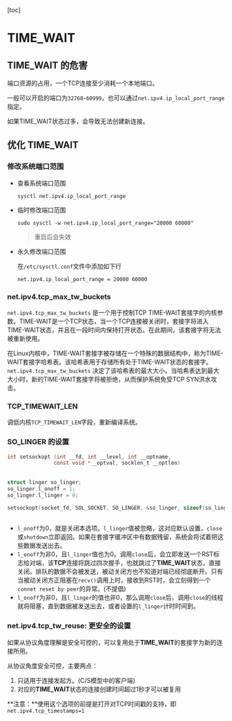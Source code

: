 [toc]

# TIME_WAIT

## TIME_WAIT 的危害

端口资源的占用，一个TCP连接至少消耗一个本地端口。

一般可以开启的端口为`32768~60999`，也可以通过`net.ipv4.ip_local_port_range`指定。

如果TIME_WAIT状态过多，会导致无法创建新连接。

## 优化 TIME_WAIT

### 修改系统端口范围

- 查看系统端口范围

  ```shell
  sysctl net.ipv4.ip_local_port_range
  ```

  

- 临时修改端口范围

  ```shell
  sudo sysctl -w net.ipv4.ip_local_port_range="20000 60000"
  ```

  > 重启后会失效

- 永久修改端口范围

  在`/etc/sysctl.conf`文件中添加如下行

  ```shell
  net.ipv4.ip_local_port_range = 20000 60000
  ```

  

### net.ipv4.tcp_max_tw_buckets

`net.ipv4.tcp_max_tw_buckets` 是一个用于控制TCP TIME-WAIT套接字的内核参数。TIME-WAIT是一个TCP状态，当一个TCP连接被关闭时，套接字将进入TIME-WAIT状态，并且在一段时间内保持打开状态。在此期间，该套接字将无法被重新使用。

在Linux内核中，TIME-WAIT套接字被存储在一个特殊的数据结构中，称为TIME-WAIT套接字哈希表。该哈希表用于存储所有处于TIME-WAIT状态的套接字。`net.ipv4.tcp_max_tw_buckets` 决定了该哈希表的最大大小。当哈希表达到最大大小时，新的TIME-WAIT套接字将被拒绝，从而保护系统免受TCP SYN洪水攻击。



### TCP_TIMEWAIT_LEN

调低内核`TCP_TIMEWAIT_LEN`字段，重新编译系统。



### SO_LINGER 的设置

```c
int setsockopt (int __fd, int __level, int __optname,
		       const void *__optval, socklen_t __optlen)
    
    
struct linger so_linger;
so_linger.l_onoff = 1;
so_linger.l_linger = 0;

setsockopt(socket_fd, SOL_SOCKET, SO_LINGER, &so_linger, sizeof(so_linger));
  
```

- `l_onoff`为0，就是关闭本选项。`l_linger`值被忽略，这对应默认设置，`close`或`shutdown`立即返回。如果在套接字缓冲区中有数据残留，系统会将试着把这些数据发送出去。
- `l_onoff`为非0，且`l_linger`值也为0。调用`close`后，会立即发送一个RST标志给对端，该**TCP**连接将跳过四次握手，也就跳过了**TIME_WAIT**状态，直接关闭。排队的数据不会被发送，被动关闭方也不知道对端已经彻底断开。只有当被动关闭方正阻塞在`recv()`调用上时，接收到RST时，会立刻得到一个`connet reset by peer`的异常。(不提倡)
- `l_onoff`为非0，且`l_linger`的值也非0，那么调用`close`后，调用`close`的线程就将阻塞，直到数据被发送出去，或者设置的`l_linger`计时时间到。



### net.ipv4.tcp_tw_reuse: 更安全的设置

如果从协议角度理解是安全可控的，可以复用处于**TIME_WAIT**的套接字为新的连接所用。

从协议角度安全可控，主要两点：

1. 只适用于连接发起方。(C/S模型中的客户端)
2. 对应的**TIME_WAIT**状态的连接创建时间超过1秒才可以被复用

**注意：**使用这个选项的前提是打开对TCP时间戳的支持，即`net.ipv4.tcp_timestamps=1`
